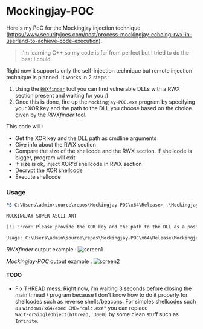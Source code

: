 # Mockingjay-POC

Here's my PoC for the Mockingjay injection technique (https://www.securityjoes.com/post/process-mockingjay-echoing-rwx-in-userland-to-achieve-code-execution).

> I'm learning C++ so my code is far from perfect but I tried to do the best I could.

Right now it supports only the self-injection technique but remote injection technique is planned.
It works in 2 steps :
1. Using the [`RWXfinder`](https://github.com/Darktortue/Mockingjay-POC/tree/master/RWXfinder) tool you can find vulnerable DLLs with a RWX section present and waiting for you :)
2. Once this is done, fire up the `Mockingjay-POC.exe` program by specifying your XOR key and the path to the DLL you choose based on the choice given by the *RWXfinder* tool.

This code will :
- Get the XOR key and the DLL path as cmdline arguments
- Give info about the RWX section
- Compare the size of the shellcode and the RWX section. If shellcode is bigger, program will exit
- If size is ok, inject XOR'd shellcode in RWX section
- Decrypt the XOR shellcode
- Execute shellcode

### Usage
```ps1
PS C:\Users\admin\source\repos\Mockingjay-POC\x64\Release> .\Mockingjay-POC.exe

MOCKINGJAY SUPER ASCII ART

[!] Error: Please provide the XOR key and the path to the DLL as a positional argument.

Usage: C:\Users\admin\source\repos\Mockingjay-POC\x64\Release\Mockingjay-POC.exe MY_XOR_KEY PATH_TO_DLL
```

*RWXfinder* output example :
![screen1](https://github.com/Darktortue/Mockingjay-POC/assets/11302315/94b8bcfc-2d1a-44c0-9646-39f98cdaad92)

*Mockingjay-POC* output example :
![screen2](https://github.com/Darktortue/Mockingjay-POC/assets/11302315/baca8a97-7fb6-4519-869c-f7a150a649ba)



#### TODO
- Fix THREAD mess. Right now, i'm waiting 3 seconds before closing the main thread / program because I don't know how to do it properly for shellcodes such as reverse shells/beacons. For simples shellcodes such as `windows/x64/exec CMD="calc.exe"` you can replace `WaitForSingleObject(hThread, 3000)` by some clean stuff such as `Infinite`.
